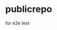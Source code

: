 # publicrepo
for e2e test


































































































































































































































































































































































































































































































































































































































































































































































































































































































































































































































































































































































































































































































































































































































































































































































































































































































































































































































































































































































































































































































































































































































































































































































































































































































































































































































































































